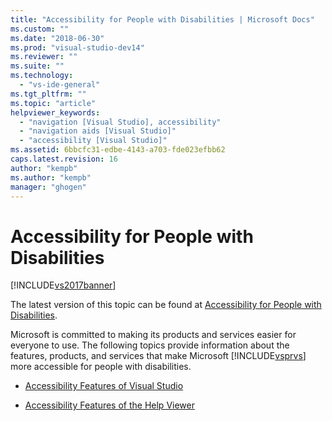 ```yaml
---
title: "Accessibility for People with Disabilities | Microsoft Docs"
ms.custom: ""
ms.date: "2018-06-30"
ms.prod: "visual-studio-dev14"
ms.reviewer: ""
ms.suite: ""
ms.technology: 
  - "vs-ide-general"
ms.tgt_pltfrm: ""
ms.topic: "article"
helpviewer_keywords: 
  - "navigation [Visual Studio], accessibility"
  - "navigation aids [Visual Studio]"
  - "accessibility [Visual Studio]"
ms.assetid: 6bbcfc31-edbe-4143-a703-fde023efbb62
caps.latest.revision: 16
author: "kempb"
ms.author: "kempb"
manager: "ghogen"
---
```

# Accessibility for People with Disabilities
[!INCLUDE[vs2017banner](../../includes/vs2017banner.md)]

The latest version of this topic can be found at [Accessibility for People with Disabilities](https://docs.microsoft.com/visualstudio/ide/reference/accessibility-for-people-with-disabilities).  
  
  
Microsoft is committed to making its products and services easier for everyone to use. The following topics provide information about the features, products, and services that make Microsoft [!INCLUDE[vsprvs](../../includes/vsprvs-md.md)] more accessible for people with disabilities.  
  
-   [Accessibility Features of Visual Studio](../../ide/reference/accessibility-features-of-visual-studio.md)  
  
-   [Accessibility Features of the Help Viewer](../../ide/accessibility-features-of-the-help-viewer.md)



